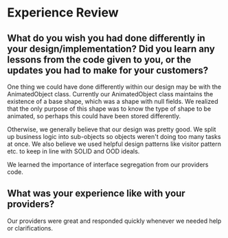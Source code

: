 # Experience Review

## What do you wish you had done differently in your design/implementation? Did you learn any lessons from the code given to you, or the updates you had to make for your customers?

One thing we could have done differently within our design may be with the AnimatedObject class. 
Currently our AnimatedObject class maintains the existence of a base shape, which was a shape with null
fields. We realized that the only purpose of this shape was to know the type of shape to be animated,
so perhaps this could have been stored differently.

Otherwise, we generally believe that our design was pretty good. We split up business logic into sub-objects
so objects weren't doing too many tasks at once. We also believe we used helpful design patterns
like visitor pattern etc. to keep in line with SOLID and OOD ideals. 

We learned the importance of interface segregation from our providers code.


## What was your experience like with your providers?

Our providers were great and responded quickly whenever we needed help or clarifications.
